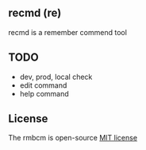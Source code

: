 recmd (re)
-----------

recmd is a remember commend tool




## TODO
- dev, prod, local check
- edit command
- help command




## License
The rmbcm is open-source [MIT license](https://opensource.org/licenses/MIT)
